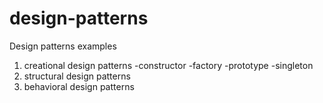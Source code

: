 # design-patterns

Design patterns examples

1. creational design patterns
   -constructor
   -factory
   -prototype
   -singleton
2. structural design patterns
3. behavioral design patterns
